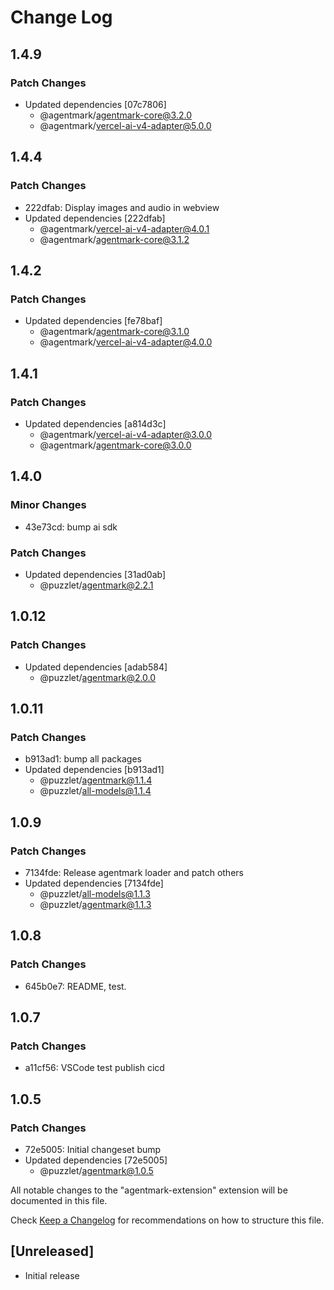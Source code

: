 # Change Log

## 1.4.9

### Patch Changes

- Updated dependencies [07c7806]
  - @agentmark/agentmark-core@3.2.0
  - @agentmark/vercel-ai-v4-adapter@5.0.0

## 1.4.4

### Patch Changes

- 222dfab: Display images and audio in webview
- Updated dependencies [222dfab]
  - @agentmark/vercel-ai-v4-adapter@4.0.1
  - @agentmark/agentmark-core@3.1.2

## 1.4.2

### Patch Changes

- Updated dependencies [fe78baf]
  - @agentmark/agentmark-core@3.1.0
  - @agentmark/vercel-ai-v4-adapter@4.0.0

## 1.4.1

### Patch Changes

- Updated dependencies [a814d3c]
  - @agentmark/vercel-ai-v4-adapter@3.0.0
  - @agentmark/agentmark-core@3.0.0

## 1.4.0

### Minor Changes

- 43e73cd: bump ai sdk

### Patch Changes

- Updated dependencies [31ad0ab]
  - @puzzlet/agentmark@2.2.1

## 1.0.12

### Patch Changes

- Updated dependencies [adab584]
  - @puzzlet/agentmark@2.0.0

## 1.0.11

### Patch Changes

- b913ad1: bump all packages
- Updated dependencies [b913ad1]
  - @puzzlet/agentmark@1.1.4
  - @puzzlet/all-models@1.1.4

## 1.0.9

### Patch Changes

- 7134fde: Release agentmark loader and patch others
- Updated dependencies [7134fde]
  - @puzzlet/all-models@1.1.3
  - @puzzlet/agentmark@1.1.3

## 1.0.8

### Patch Changes

- 645b0e7: README, test.

## 1.0.7

### Patch Changes

- a11cf56: VSCode test publish cicd

## 1.0.5

### Patch Changes

- 72e5005: Initial changeset bump
- Updated dependencies [72e5005]
  - @puzzlet/agentmark@1.0.5

All notable changes to the "agentmark-extension" extension will be documented in this file.

Check [Keep a Changelog](http://keepachangelog.com/) for recommendations on how to structure this file.

## [Unreleased]

- Initial release
